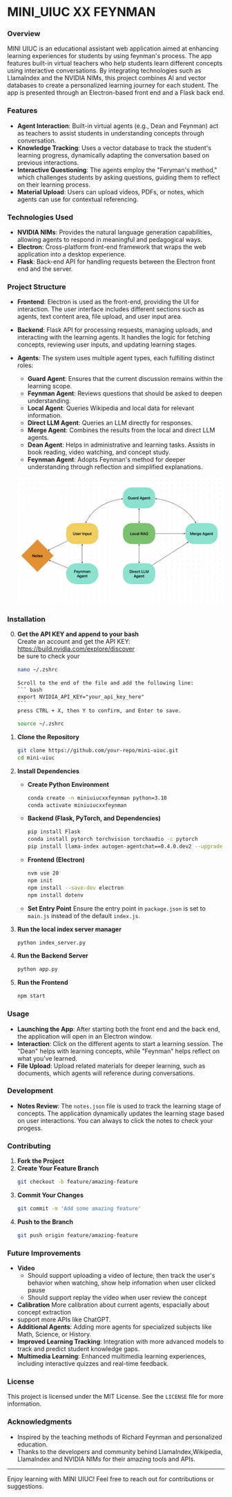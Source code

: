 # MINI_UIUC XX FEYNMAN

### Overview

MINI UIUC is an educational assistant web application aimed at enhancing learning experiences for students by using feynman's process. The app features built-in virtual teachers who help students learn different concepts using interactive conversations. By integrating technologies such as LlamaIndex and the NVIDIA NIMs, this project combines AI and vector databases to create a personalized learning journey for each student. The app is presented through an Electron-based front end and a Flask back end.

### Features

- **Agent Interaction**: Built-in virtual agents (e.g., Dean and Feynman) act as teachers to assist students in understanding concepts through conversation.
- **Knowledge Tracking**: Uses a vector database to track the student's learning progress, dynamically adapting the conversation based on previous interactions.
- **Interactive Questioning**: The agents employ the "Feryman's method," which challenges students by asking questions, guiding them to reflect on their learning process.
- **Material Upload**: Users can upload videos, PDFs, or notes, which agents can use for contextual referencing.

### Technologies Used

- **NVIDIA NIMs**: Provides the natural language generation capabilities, allowing agents to respond in meaningful and pedagogical ways.
- **Electron**: Cross-platform front-end framework that wraps the web application into a desktop experience.
- **Flask**: Back-end API for handling requests between the Electron front end and the server.

### Project Structure

- **Frontend**: Electron is used as the front-end, providing the UI for interaction. The user interface includes different sections such as agents, text content area, file upload, and user input area.
- **Backend**: Flask API for processing requests, managing uploads, and interacting with the learning agents. It handles the logic for fetching concepts, reviewing user inputs, and updating learning stages.
- **Agents**: The system uses multiple agent types, each fulfilling distinct roles:

  - **Guard Agent**: Ensures that the current discussion remains within the learning scope.
  - **Feynman Agent**: Reviews questions that should be asked to deepen understanding.
  - **Local Agent**: Queries Wikipedia and local data for relevant information.
  - **Direct LLM Agent**: Queries an LLM directly for responses.
  - **Merge Agent**: Combines the results from the local and direct LLM agents.
  - **Dean Agent**: Helps in administrative and learning tasks. Assists in book reading, video watching, and concept study.
  - **Feynman Agent**: Adopts Feynman's method for deeper understanding through reflection and simplified explanations.

  ![Graph](/images/structure.png "Our Company Logo")

### Installation

0.  **Get the API KEY and append to your bash**  
    Create an account and get the API KEY:
    https://build.nvidia.com/explore/discover  
    be sure to check your

    ```bash
    nano ~/.zshrc
    ```

        Scroll to the end of the file and add the following line:
        ``` bash
        export NVIDIA_API_KEY="your_api_key_here"
        ```
        press CTRL + X, then Y to confirm, and Enter to save.

    ```bash
    source ~/.zshrc
    ```

1.  **Clone the Repository**
    ```bash
    git clone https://github.com/your-repo/mini-uiuc.git
    cd mini-uiuc
    ```
2.  **Install Dependencies**
    - **Create Python Environment**
      ```bash
      conda create -n miniuiucxxfeynman python=3.10
      conda activate miniuiucxxfeynman
      ```
    - **Backend (Flask, PyTorch, and Dependencies)**
      ```bash
      pip install Flask
      conda install pytorch torchvision torchaudio -c pytorch
      pip install llama-index autogen-agentchat==0.4.0.dev2 --upgrade --quiet llama-index-llms-nvidia llama-index-embeddings-nvidia llama-index-readers-file
      ```
    - **Frontend (Electron)**
      ```bash
      nvm use 20
      npm init
      npm install --save-dev electron
      npm install dotenv
      ```
    - **Set Entry Point**
      Ensure the entry point in `package.json` is set to `main.js` instead of the default `index.js`.
3.  **Run the local index server manager**
    ```bash
    python index_server.py
    ```
4.  **Run the Backend Server**
    ```bash
    python app.py
    ```
5.  **Run the Frontend**
    ```bash
    npm start
    ```

### Usage

- **Launching the App**: After starting both the front end and the back end, the application will open in an Electron window.
- **Interaction**: Click on the different agents to start a learning session. The "Dean" helps with learning concepts, while "Feynman" helps reflect on what you've learned.
- **File Upload**: Upload related materials for deeper learning, such as documents, which agents will reference during conversations.

### Development

- **Notes Review**: The `notes.json` file is used to track the learning stage of concepts. The application dynamically updates the learning stage based on user interactions. You can always to click the notes to check your progess.

### Contributing

1. **Fork the Project**
2. **Create Your Feature Branch**
   ```bash
   git checkout -b feature/amazing-feature
   ```
3. **Commit Your Changes**
   ```bash
   git commit -m 'Add some amazing feature'
   ```
4. **Push to the Branch**
   ```bash
   git push origin feature/amazing-feature
   ```

### Future Improvements

- **Video**
  - Should support uploading a video of lecture, then track the user's behavior when watching, show help infomation when user clicked pause
  - Should support replay the video when user review the concept
- **Calibration** More calibration about current agents, espacially about concept extraction
- support more APIs like ChatGPT.
- **Additional Agents**: Adding more agents for specialized subjects like Math, Science, or History.
- **Improved Learning Tracking**: Integration with more advanced models to track and predict student knowledge gaps.
- **Multimedia Learning**: Enhanced multimedia learning experiences, including interactive quizzes and real-time feedback.

### License

This project is licensed under the MIT License. See the `LICENSE` file for more information.

### Acknowledgments

- Inspired by the teaching methods of Richard Feynman and personalized education.
- Thanks to the developers and community behind LlamaIndex,Wikipedia, LlamaIndex
  and NVIDIA NIMs for their amazing tools and APIs.

---

Enjoy learning with MINI UIUC! Feel free to reach out for contributions or suggestions.
